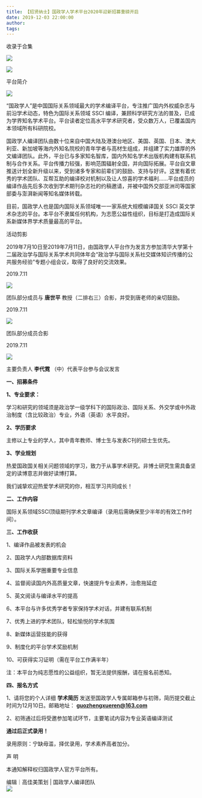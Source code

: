 ```yaml
---
title: 【招贤纳士】国政学人学术平台2020年迎新招募重磅开启
date: 2019-12-03 22:00:00
author: 
tags: 
---
```



收录于合集

![](/images/2925/2.gif)

  

![](/images/2925/3.png)

  

平台简介

![](/images/2925/4.png)

“国政学人”是中国国际关系领域最大的学术编译平台，专注推广国内外权威杂志与前沿学术动态，特色为国际关系领域 SSCI
编译，兼顾科学研究方法的普及，已成为学界知名学术平台。平台读者定位高水平学术研究者，受众数万人，已覆盖国内本领域所有科研院校。

国政学人编译团队由数十位来自中国大陆及港澳台地区、美国、英国、日本、澳大利亚、新加坡等海内外知名院校的青年学者与高材生组成，并组建了实力雄厚的外文编译团队。此外，平台已与多家知名智库，国内外知名学术出版机构建有联系机制与合作关系。平台传播力较强，影响范围辐射全国，并向国际拓展。平台自文章推送计划全新升级以来，受到诸多专家和前辈们的鼓励、支持与好评。这里有着优秀的学术团队、互帮互助的编译校对机制以及让人惊喜的学术福利……平台成员的编译作品先后多次收到学术期刊杂志社的约稿邀请，并被中国外交部亚洲司等国家部委与澎湃新闻等知名媒体转载。

目前，国政学人也是国内国际关系领域唯一一家系统大规模编译国关 SSCI
英文学术杂志的平台。本平台不隶属任何机构，为志愿公益性组织，目标是打造成国际关系新媒体界学术质量最高的平台。

  

活动剪影

  

2019年7月10日至2019年7月11日，由国政学人平台作为发言方参加清华大学第十二届政治学与国际关系学术共同体年会“政治学与国际关系社交媒体知识传播的公共服务经验”专题小组会议，取得了良好的交流效果。

2019.7.11

![](/images/2925/5.png)

团队部分成员与 **唐世平** 教授（二排右三）合影，并受到唐老师的亲切鼓励。

2019.7.11  

![](/images/2925/6.png)

团队部分成员合影

2019.7.11

![](/images/2925/7.png)

主要负责人 **李代霓** （中）代表平台参与会议发言

  

  

  

 **一、招募条件**

**1、专业要求：**

学习和研究的领域须是政治学一级学科下的国际政治、国际关系、外交学或中外政治制度（含比较政治）专业，外语（英语）水平良好。

**2、学历要求**

主修以上专业的学人，其中青年教师、博士生与发表C刊的硕士生优先。

**3、学业规划**

热爱国政国关相关问题领域的学习，致力于从事学术研究。非博士研究生需具备坚定的读博意志并做好读博打算。

我们诚挚欢迎热爱学术研究的你，相互学习共同成长！

  

 **二、工作内容**

国际关系领域SSCI顶级期刊学术文章编译（录用后需确保至少半年的有效工作时间）。

**三、工作收获**

1、编译作品被发表的机会

2、国政学人内部数据库资料

3、国际关系学圈重要专业信息

4、监督阅读国内外高质量文章，快速提升专业素养，治愈拖延症

5、英文阅读与编译水平的提高

6、本平台与许多优秀学者专家保持学术对话，并建有联系机制

7、优秀上进的学术团队，轻松愉悦的学术氛围

8、新媒体运营技能的获得

9、制度化的平台学术奖励机制

10、可获得实习证明（需在平台工作满半年）

注：本平台为纯志愿性的公益组织，暂无法提供报酬，请在报名前悉知。

  

 **四、报名方式**

1、请将您的个人详细 **学术简历** 发送至国政学人专属邮箱参与初筛，简历提交截止时间为12月10日。邮箱地址：
**guozhengxueren@163.com**

  

2、初筛通过后将受邀参加笔试环节，主要笔试内容为专业英语编译测试

  

**通过后正式录用！**

录用原则：宁缺毋滥，择优录用，学术素养高者加分。

  

  

声 明

本通知解释权归国政学人官方平台所有。

  
编辑｜高佳美策划 | 国政学人编译团队  
![](/images/2925/8.gif)

  

